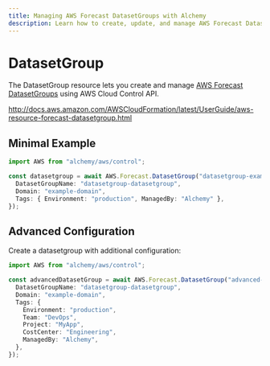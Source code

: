 ```yaml
---
title: Managing AWS Forecast DatasetGroups with Alchemy
description: Learn how to create, update, and manage AWS Forecast DatasetGroups using Alchemy Cloud Control.
---
```


# DatasetGroup

The DatasetGroup resource lets you create and manage [AWS Forecast DatasetGroups](https://docs.aws.amazon.com/forecast/latest/userguide/) using AWS Cloud Control API.

http://docs.aws.amazon.com/AWSCloudFormation/latest/UserGuide/aws-resource-forecast-datasetgroup.html

## Minimal Example

```ts
import AWS from "alchemy/aws/control";

const datasetgroup = await AWS.Forecast.DatasetGroup("datasetgroup-example", {
  DatasetGroupName: "datasetgroup-datasetgroup",
  Domain: "example-domain",
  Tags: { Environment: "production", ManagedBy: "Alchemy" },
});
```

## Advanced Configuration

Create a datasetgroup with additional configuration:

```ts
import AWS from "alchemy/aws/control";

const advancedDatasetGroup = await AWS.Forecast.DatasetGroup("advanced-datasetgroup", {
  DatasetGroupName: "datasetgroup-datasetgroup",
  Domain: "example-domain",
  Tags: {
    Environment: "production",
    Team: "DevOps",
    Project: "MyApp",
    CostCenter: "Engineering",
    ManagedBy: "Alchemy",
  },
});
```

